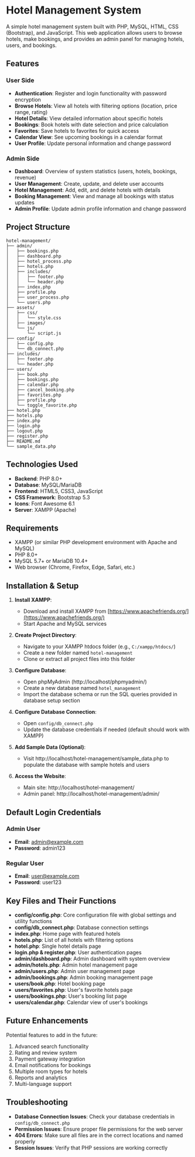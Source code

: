 # Hotel Management System

A simple hotel management system built with PHP, MySQL, HTML, CSS (Bootstrap), and JavaScript. This web application allows users to browse hotels, make bookings, and provides an admin panel for managing hotels, users, and bookings.

## Features

### User Side
- **Authentication**: Register and login functionality with password encryption
- **Browse Hotels**: View all hotels with filtering options (location, price range, rating)
- **Hotel Details**: View detailed information about specific hotels
- **Bookings**: Book hotels with date selection and price calculation
- **Favorites**: Save hotels to favorites for quick access
- **Calendar View**: See upcoming bookings in a calendar format
- **User Profile**: Update personal information and change password

### Admin Side
- **Dashboard**: Overview of system statistics (users, hotels, bookings, revenue)
- **User Management**: Create, update, and delete user accounts
- **Hotel Management**: Add, edit, and delete hotels with details
- **Booking Management**: View and manage all bookings with status updates
- **Admin Profile**: Update admin profile information and change password

## Project Structure

```
hotel-management/
├── admin/
│   ├── bookings.php
│   ├── dashboard.php
│   ├── hotel_process.php
│   ├── hotels.php
│   ├── includes/
│   │   ├── footer.php
│   │   └── header.php
│   ├── index.php
│   ├── profile.php
│   ├── user_process.php
│   └── users.php
├── assets/
│   ├── css/
│   │   └── style.css
│   ├── images/
│   └── js/
│       └── script.js
├── config/
│   ├── config.php
│   └── db_connect.php
├── includes/
│   ├── footer.php
│   └── header.php
├── users/
│   ├── book.php
│   ├── bookings.php
│   ├── calendar.php
│   ├── cancel_booking.php
│   ├── favorites.php
│   ├── profile.php
│   └── toggle_favorite.php
├── hotel.php
├── hotels.php
├── index.php
├── login.php
├── logout.php
├── register.php
├── README.md
└── sample_data.php
```

## Technologies Used

- **Backend**: PHP 8.0+
- **Database**: MySQL/MariaDB
- **Frontend**: HTML5, CSS3, JavaScript
- **CSS Framework**: Bootstrap 5.3
- **Icons**: Font Awesome 6.1
- **Server**: XAMPP (Apache)

## Requirements

- XAMPP (or similar PHP development environment with Apache and MySQL)
- PHP 8.0+
- MySQL 5.7+ or MariaDB 10.4+
- Web browser (Chrome, Firefox, Edge, Safari, etc.)

## Installation & Setup

1. **Install XAMPP**:
   - Download and install XAMPP from [https://www.apachefriends.org/](https://www.apachefriends.org/)
   - Start Apache and MySQL services

2. **Create Project Directory**:
   - Navigate to your XAMPP htdocs folder (e.g., `C:/xampp/htdocs/`)
   - Create a new folder named `hotel-management`
   - Clone or extract all project files into this folder

3. **Configure Database**:
   - Open phpMyAdmin (http://localhost/phpmyadmin/)
   - Create a new database named `hotel_management`
   - Import the database schema or run the SQL queries provided in database setup section

4. **Configure Database Connection**:
   - Open `config/db_connect.php`
   - Update the database credentials if needed (default should work with XAMPP)

5. **Add Sample Data (Optional)**:
   - Visit http://localhost/hotel-management/sample_data.php to populate the database with sample hotels and users

6. **Access the Website**:
   - Main site: http://localhost/hotel-management/
   - Admin panel: http://localhost/hotel-management/admin/

## Default Login Credentials

### Admin User
- **Email**: admin@example.com
- **Password**: admin123

### Regular User
- **Email**: user@example.com
- **Password**: user123

## Key Files and Their Functions

- **config/config.php**: Core configuration file with global settings and utility functions
- **config/db_connect.php**: Database connection settings
- **index.php**: Home page with featured hotels
- **hotels.php**: List of all hotels with filtering options
- **hotel.php**: Single hotel details page
- **login.php & register.php**: User authentication pages
- **admin/dashboard.php**: Admin dashboard with system overview
- **admin/hotels.php**: Admin hotel management page
- **admin/users.php**: Admin user management page
- **admin/bookings.php**: Admin booking management page
- **users/book.php**: Hotel booking page
- **users/favorites.php**: User's favorite hotels page
- **users/bookings.php**: User's booking list page
- **users/calendar.php**: Calendar view of user's bookings

## Future Enhancements

Potential features to add in the future:
1. Advanced search functionality
2. Rating and review system
3. Payment gateway integration
4. Email notifications for bookings
5. Multiple room types for hotels
6. Reports and analytics
7. Multi-language support

## Troubleshooting

- **Database Connection Issues**: Check your database credentials in `config/db_connect.php`
- **Permission Issues**: Ensure proper file permissions for the web server
- **404 Errors**: Make sure all files are in the correct locations and named properly
- **Session Issues**: Verify that PHP sessions are working correctly